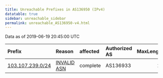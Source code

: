 ```yaml
---
title: Unreachable Prefixes in AS136950 (IPv4)
datatable: true
sidebar: unreachable_sidebar
permalink: unreachable_AS136950-v4.html
---
```


Data as of 2019-06-19 20:45:00 UTC


<div class="datatable-begin"></div>

| Prefix                                                     | Reason                                                                                                   | affected   | Authorized AS   |   MaxLength | Anchor                                       |   unreachable /24s |
|:-----------------------------------------------------------|:---------------------------------------------------------------------------------------------------------|:-----------|:----------------|------------:|:---------------------------------------------|-------------------:|
| [103.107.239.0/24](https://stat.ripe.net/103.107.239.0/24) | [INVALID ASN](https://rpki-validator.ripe.net/announcement-preview?asn=AS136950&prefix=103.107.239.0/24) | complete   | AS136933        |          24 | [APNIC](unreachable_APNIC_RPKI_Root-v4.html) |                  1 |

<div class="datatable-end"></div>